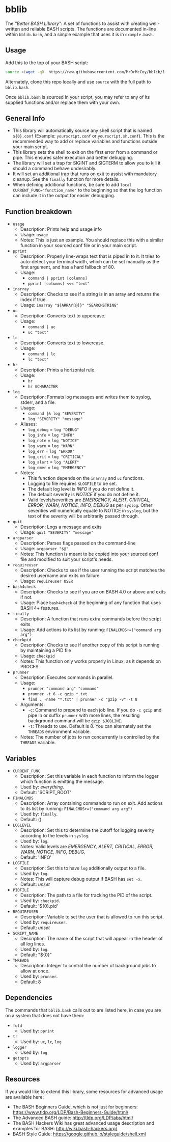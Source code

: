 # bblib

The _"Better BASH Library"_: A set of functions to assist with creating well-written and reliable BASH scripts. The functions are documented in-line within `bblib.bash`, and a simple example that uses it is in `example.bash`.

## Usage

Add this to the top of your BASH script:

```bash
source <(wget -qO- https://raw.githubusercontent.com/MrDrMcCoy/bblib/1.0.1/bblib.bash)
```

Alternately, clone this repo locally and use `source` with the full path to `bblib.bash`.

Once `bblib.bash` is sourced in your script, you may refer to any of its supplied functions and/or replace them with your own.

## General Info

- This library will automatically source any shell script that is named `${0}.conf` (Example: `yourscript.conf` or `yourscript.sh.conf`). This is the recommended way to add or replace variables and functions outside your main script.
- This library sets the shell to exit on the first error from a command or pipe. This ensures safer execution and better debugging.
- The library will set a trap for SIGINT and SIGTERM to allow you to kill it should a command behave undesirably.
- It will set an additional trap that runs on exit to assist with mandatory cleanup. See the `finally` function for more details.
- When defining additional functions, be sure to add `local CURRENT_FUNC="function_name"` to the beginning so that the log function can include it in the output for easier debugging.

## Function breakdown

- `usage`
  - Description: Prints help and usage info
  - Usage: `usage`
  - Notes: This is just an example. You should replace this with a similar function in your sourced conf file or in your main script.
- `pprint`
  - Description: Properly line-wraps text that is piped in to it. It tries to auto-detect your terminal width, which can be set manually as the first argument, and has a hard fallback of 80.
  - Usage:
    - `command | pprint [columns]`
    - `pprint [columns] <<< "text"`
- `inarray`
  - Description: Checks to see if a string is in an array and returns the index if true.
  - Usage: `inarray "${ARRAY[@]}" "SEARCHSTRING"`
- `uc`
  - Description: Converts text to uppercase.
  - Usage:
    - `command | uc`
    - `uc "text"`
- `lc`
  - Description: Converts text to lowercase.
  - Usage:
    - `command | lc`
    - `lc "text"`
- `hr`
  - Description: Prints a horizontal rule.
  - Usage:
    - `hr`
    - `hr $CHARACTER`
- `log`
  - Description: Formats log messages and writes them to syslog, stderr, and a file.
  - Usage:
    - `command |& log "SEVERITY"`
    - `log "SEVERITY" "message"`
  - Aliases:
    - `log_debug` = `log "DEBUG"`
    - `log_info` = `log "INFO"`
    - `log_note` = `log "NOTICE"`
    - `log_warn` = `log "WARN"`
    - `log_err` = `log "ERROR"`
    - `log_crit` = `log "CRITICAL"`
    - `log_alert` = `log "ALERT"`
    - `log_emer` = `log "EMERGENCY"`
  - Notes:
    - This function depends on the `inarray` and `uc` functions.
    - Logging to file requires `$LOGFILE` to be set.
    - The default log level is _INFO_ if you do not define it.
    - The default severity is _NOTICE_ if you do not define it.
    - Valid levels/severities are _EMERGENCY, ALERT, CRITICAL, ERROR, WARN, NOTICE, INFO, DEBUG_ as per `syslog`. Other severities will numerically equate to NOTICE in `syslog`, but the text of the severity will be arbitrarily passed through.
- `quit`
  - Description: Logs a message and exits
  - Usage: `quit "SEVERITY" "message"`
- `argparser`
  - Description: Parses flags passed on the command-line
  - Usage: `argparser "$@"`
  - Notes: This function is meant to be copied into your sourced conf file and modified to suit your script's needs.
- `requireuser`
  - Description: Checks to see if the user running the script matches the desired username and exits on failure.
  - Usage: `requireuser USER`
- `bash4check`
  - Description: Checks to see if you are on BASH 4.0 or above and exits if not.
  - Usage: Place `bash4check` at the beginning of any function that uses BASH 4+ features.
- `finally`
  - Description: A function that runs extra commands before the script exits
  - Usage: Add actions to its list by running: `FINALCMDS+=("command arg arg")`
- `checkpid`
  - Description: Checks to see if another copy of this script is running by maintaining a PID file
  - Usage: `checkpid`
  - Notes: This function only works properly in Linux, as it depends on PROCFS.
- `prunner`
  - Description: Executes commands in parallel.
  - Usage:
    - `prunner "command arg" "command"`
    - `prunner -t 6 -c gzip *.txt`
    - `find . -name "*.txt" | prunner -c "gzip -v" -t 8`
  - Arguments:
    - `-c`: Command to prepend to each job line. If you do `-c gzip` and pipe in or suffix `prunner` with more lines, the resulting background command will be `gzip $JOBLINE`.
    - `-t`: Threads to use. Default is 8. You can alternately set the `THREADS` environment variable.
  - Notes: The number of jobs to run concurrently is controlled by the `THREADS` variable.

## Variables

- `CURRENT_FUNC`
  - Description: Set this variable in each function to inform the logger which function is emitting the message.
  - Used by: _everything_.
  - Default: 'SCRIPT_ROOT'
- `FINALCMDS`
  - Description: Array containing commands to run on exit. Add actions to its list by running: `FINALCMDS+=("command arg arg")`
  - Used by: `finally`.
  - Default: ()
- `LOGLEVEL`
  - Description: Set this to determine the cutoff for logging severity according to the levels in `syslog`.
  - Used by: `log`.
  - Notes: Valid levels are _EMERGENCY, ALERT, CRITICAL, ERROR, WARN, NOTICE, INFO, DEBUG_.
  - Default: 'INFO'
- `LOGFILE`
  - Description: Set this to have `log` additionally output to a file.
  - Used by: `log`.
  - Notes: This will capture debug output if BASH has `set -x`.
  - Default: _unset_
- `PIDFILE`
  - Description: The path to a file for tracking the PID of the script.
  - Used by: `checkpid`.
  - Default: '${0}.pid'
- `REQUIREUSER`
  - Description: Variable to set the user that is allowed to run this script.
  - Used by: `requireuser`.
  - Default: _unset_
- `SCRIPT_NAME`
  - Description: The name of the script that will appear in the header of all log lines.
  - Used by: `log`.
  - Default: "${0}"
- `THREADS`
  - Description: Integer to control the number of background jobs to allow at once.
  - Used by: `prunner`.
  - Default: 8

## Dependencies

The commands that `bblib.bash` calls out to are listed here, in case you are on a system that does not have them:

- `fold`
  - Used by: `pprint`
- `tr`
  - Used by: `uc`, `lc`, `log`
- `logger`
  - Used by: `log`
- `getopts`
  - Used by: `argparser`

## Resources

If you would like to extend this library, some resources for advanced usage are available here:

- The BASH Beginners Guide, which is not just for beginners: <https://www.tldp.org/LDP/Bash-Beginners-Guide/html/>
- The Advanced BASH guide: <http://tldp.org/LDP/abs/html/>
- The BASH Hackers Wiki has great advanced usage description and examples for BASH: <http://wiki.bash-hackers.org/>
- BASH Style Guide: <https://google.github.io/styleguide/shell.xml>
